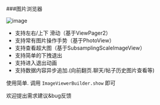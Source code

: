 ###图片浏览器

![image](https://github.com/iielse/DemoProjects/blob/master/previews/111.gif)

- 支持左右/上下 滑动（基于ViewPager2）
- 支持常有图片操作手势（基于PhotoView）
- 支持查看超大图（基于SubsamplingScaleImageView）
- 支持简单的下拽退出
- 支持进入退出动画
- 支持数据内容异步追加.(向前翻页.聊天/帖子历史图片查看等)


使用简单. 调用 `ImageViewerBuilder.show` 即可

欢迎提出需求建议&bug反馈